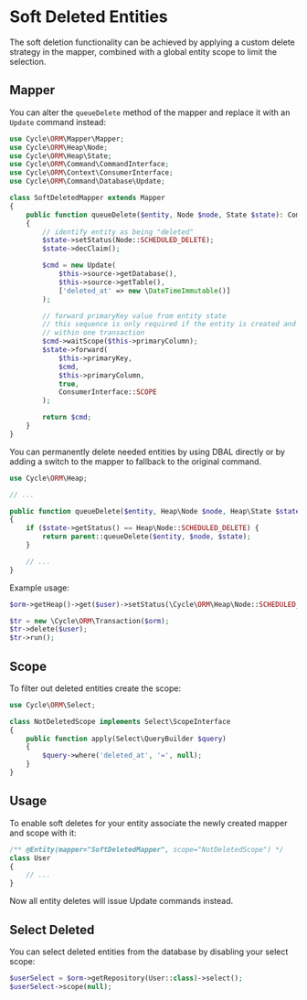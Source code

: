 # Soft Deleted Entities
The soft deletion functionality can be achieved by applying a custom delete strategy in the mapper, combined with a global entity scope to limit the selection.

## Mapper
You can alter the `queueDelete` method of the mapper and replace it with an `Update` command instead:

```php
use Cycle\ORM\Mapper\Mapper;
use Cycle\ORM\Heap\Node;
use Cycle\ORM\Heap\State;
use Cycle\ORM\Command\CommandInterface;
use Cycle\ORM\Context\ConsumerInterface;
use Cycle\ORM\Command\Database\Update;

class SoftDeletedMapper extends Mapper
{
    public function queueDelete($entity, Node $node, State $state): CommandInterface
    {
        // identify entity as being "deleted"
        $state->setStatus(Node::SCHEDULED_DELETE);
        $state->decClaim();

        $cmd = new Update(
            $this->source->getDatabase(),
            $this->source->getTable(),
            ['deleted_at' => new \DateTimeImmutable()]
        );

        // forward primaryKey value from entity state
        // this sequence is only required if the entity is created and deleted 
        // within one transaction
        $cmd->waitScope($this->primaryColumn);
        $state->forward(
            $this->primaryKey,
            $cmd,
            $this->primaryColumn,
            true,
            ConsumerInterface::SCOPE
        );

        return $cmd;
    }
}
```

You can permanently delete needed entities by using DBAL directly or by adding a switch to the mapper to fallback to the original command.

```php
use Cycle\ORM\Heap;

// ...

public function queueDelete($entity, Heap\Node $node, Heap\State $state): \Cycle\ORM\Command\CommandInterface
{
    if ($state->getStatus() == Heap\Node::SCHEDULED_DELETE) {
        return parent::queueDelete($entity, $node, $state);
    }

    // ...
}
```

Example usage:

```php
$orm->getHeap()->get($user)->setStatus(\Cycle\ORM\Heap\Node::SCHEDULED_DELETE);

$tr = new \Cycle\ORM\Transaction($orm);
$tr->delete($user);
$tr->run();
```

## Scope
To filter out deleted entities create the scope:

```php
use Cycle\ORM\Select;

class NotDeletedScope implements Select\ScopeInterface
{
    public function apply(Select\QueryBuilder $query)
    {
        $query->where('deleted_at', '=', null);
    }
}
```

## Usage
To enable soft deletes for your entity associate the newly created mapper and scope with it:

```php
/** @Entity(mapper="SoftDeletedMapper", scope="NotDeletedScope") */
class User
{
    // ...
}
```

Now all entity deletes will issue Update commands instead.

## Select Deleted
You can select deleted entities from the database by disabling your select scope:

```php
$userSelect = $orm->getRepository(User::class)->select();
$userSelect->scope(null);
```
